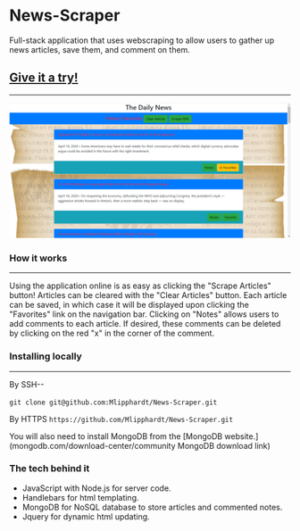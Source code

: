 # News-Scraper
Full-stack application that uses webscraping to allow users to gather up news articles, save them, and comment on them.

## [Give it a try!](https://centralized-news.herokuapp.com/ "News-Scraper at Heroku")
---
![News Scraper in action.](https://github.com/Mlipphardt/News-Scraper/blob/master/public/images/Demo-introduction.png "News Scraper in action.")

### How it works
---
Using the application online is as easy as clicking the "Scrape Articles" button! Articles can be cleared with the "Clear Articles" button. Each article can be saved, in which case it will be displayed upon clicking the "Favorites" link on the navigation bar. Clicking on "Notes" allows users to add comments to each article. If desired, these comments can be deleted by clicking on the red "x" in the corner of the comment. 

### Installing locally
---
By SSH--

`git clone git@github.com:Mlipphardt/News-Scraper.git`

By HTTPS
`https://github.com/Mlipphardt/News-Scraper.git`

You will also need to install MongoDB from the [MongoDB website.](mongodb.com/download-center/community MongoDB download link) 

### The tech behind it
* JavaScript with Node.js for server code.
* Handlebars for html templating.
* MongoDB for NoSQL database to store articles and commented notes.
* Jquery for dynamic html updating.
